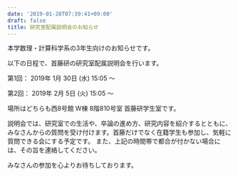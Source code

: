 ```yaml
---
date: '2019-01-28T07:39:41+09:00'
draft: false
title: 研究室配属説明会のお知らせ
---
```


本学数理・計算科学系の3年生向けのお知らせです。

以下の日程で、首藤研の研究室配属説明会を行います。

第1回： 2019年 1月 30日 (水) 15:05 〜

第2回： 2019年 2月 5日 (火) 15:05 〜

場所はどちらも西8号館 W棟 8階810号室 首藤研学生室です。

説明会では、研究室での生活や、卒論の進め方、研究内容を紹介するとともに、みなさんからの質問を受け付けます。首藤だけでなく在籍学生も参加し、気軽に質問できる会にする予定です。 また、上記の時間帯で都合が付かない場合には、その旨を連絡してください。

みなさんの参加を心よりお待ちしております。
